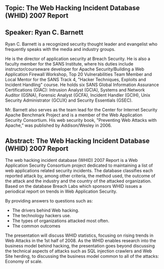 ## Topic: The Web Hacking Incident Database (WHID) 2007 Report

## Speaker: Ryan C. Barnett

Ryan C. Barnett is a recognized security thought leader and evangelist
who frequently speaks with the media and industry groups.

He is the director of application security at Breach Security. He is
also a faculty member for the SANS Institute, where his duties include
instructor/courseware developer for Apache Security/Building a Web
Application Firewall Workshop, Top 20 Vulnerabilities Team Member and
Local Mentor for the SANS Track 4, "Hacker Techniques, Exploits and
Incident Handling" course. He holds six SANS Global Information
Assurance Certifications (GIAC): Intrusion Analyst (GCIA), Systems and
Network Auditor (GSNA), Forensic Analyst (GCFA), Incident Handler
(GCIH), Unix Security Administrator (GCUX) and Security Essentials
(GSEC).

Mr. Barnett also serves as the team lead for the Center for Internet
Security Apache Benchmark Project and is a member of the Web Application
Security Consortium. His web security book, "Preventing Web Attacks with
Apache,” was published by Addison/Wesley in 2006.

## Abstract: The Web Hacking Incident Database (WHID) 2007 Report

The web hacking incident database (WHID) 2007 Report is a Web
Application Security Consortium project dedicated to maintaining a list
of web applications related security incidents. The database classifies
each reported attack by, among other criteria, the method used, the
outcome of the attack and the industry and the country of the attacked
organization. Based on the database Breach Labs which sponsors WHID
issues a periodical report on trends in Web Application Security.

By providing answers to questions such as:

  - The drivers behind Web hacking.
  - The technology hackers use.
  - The types of organizations attacked most often.
  - The common outcomes

The presentation will discuss WHID statistics, focusing on rising trends
in Web Attacks in the 1st half of 2008. As the WHID enables research
into the business model behind hacking, the presentation goes beyond
discussing the technical aspects of attacks such as SQL injection
crawlers and Web Site herding, to discussing the business model common
to all of the attacks: Economy of scale.